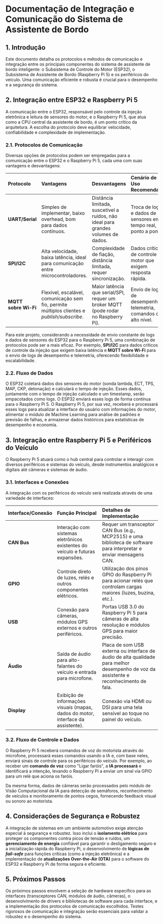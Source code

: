 # Documentação de Integração e Comunicação do Sistema de Assistente de Bordo

## 1. Introdução

Este documento detalha os protocolos e métodos de comunicação e integração entre os principais componentes do sistema de assistente de bordo inteligente: o Subsistema de Controle do Motor (ESP32), o Subsistema de Assistente de Bordo (Raspberry Pi 5) e os periféricos do veículo. Uma comunicação eficiente e robusta é crucial para o desempenho e a segurança do sistema.

## 2. Integração entre ESP32 e Raspberry Pi 5

A comunicação entre o ESP32, responsável pelo controle da injeção eletrônica e leitura de sensores do motor, e o Raspberry Pi 5, que atua como a CPU central da assistente de bordo, é um ponto crítico da arquitetura. A escolha do protocolo deve equilibrar velocidade, confiabilidade e complexidade de implementação.

### 2.1. Protocolos de Comunicação

Diversas opções de protocolos podem ser empregadas para a comunicação entre o ESP32 e o Raspberry Pi 5, cada uma com suas vantagens e desvantagens:

| Protocolo           | Vantagens                                                 | Desvantagens                                                | Cenário de Uso Recomendado                                |
| :------------------ | :-------------------------------------------------------- | :---------------------------------------------------------- | :-------------------------------------------------------- |
| **UART/Serial**     | Simples de implementar, baixo overhead, bom para dados contínuos. | Distância limitada, suscetível a ruídos, não ideal para grandes volumes de dados. | Troca de logs e dados de sensores em tempo real, ponto a ponto. |
| **SPI/I2C**         | Alta velocidade, baixa latência, ideal para comunicação entre microcontroladores. | Complexidade de fiação, distância limitada, requer sincronização. | Dados críticos de controle do motor que exigem resposta rápida. |
| **MQTT sobre Wi-Fi** | Flexível, escalável, comunicação sem fio, permite múltiplos clientes e *publish/subscribe*. | Maior latência que serial/SPI, requer um broker MQTT (pode rodar no Raspberry Pi). | Envio de logs de desempenho, telemetria, comandos de alto nível. |

Para este projeto, considerando a necessidade de envio constante de logs e dados de sensores do ESP32 para o Raspberry Pi 5, uma combinação de protocolos pode ser a mais eficaz. Por exemplo, **SPI/I2C** para dados críticos de controle da injeção que exigem baixa latência e **MQTT sobre Wi-Fi** para o envio de logs de desempenho e telemetria, oferecendo flexibilidade e escalabilidade.

### 2.2. Fluxo de Dados

O ESP32 coletará dados dos sensores do motor (sonda lambda, ECT, TPS, MAP, CKP, detonação) e calculará o tempo de injeção. Esses dados, juntamente com o tempo de injeção calculado e um timestamp, serão empacotados como logs. O ESP32 enviará esses logs de forma contínua para o Raspberry Pi 5. O Raspberry Pi 5, por sua vez, receberá e processará esses logs para atualizar a interface do usuário com informações do motor, alimentar o módulo de Machine Learning para análise de padrões e previsão de falhas, e armazenar dados históricos para estatísticas de desempenho e economia.

## 3. Integração entre Raspberry Pi 5 e Periféricos do Veículo

O Raspberry Pi 5 atuará como o hub central para controlar e interagir com diversos periféricos e sistemas do veículo, desde instrumentos analógicos e digitais até câmeras e sistemas de áudio.

### 3.1. Interfaces e Conexões

A integração com os periféricos do veículo será realizada através de uma variedade de interfaces:

| Interface/Conexão | Função Principal                                          | Detalhes de Implementação                                 |
| :---------------- | :-------------------------------------------------------- | :-------------------------------------------------------- |
| **CAN Bus**       | Interação com sistemas eletrônicos existentes do veículo e futuras expansões. | Requer um transceptor CAN Bus (e.g., MCP2515) e uma biblioteca de software para interpretar e enviar mensagens CAN. |
| **GPIO**          | Controle direto de luzes, relés e outros componentes elétricos. | Utilização dos pinos GPIO do Raspberry Pi para acionar relés que controlam cargas maiores (luzes, buzina, etc.). |
| **USB**           | Conexão para câmeras, módulos GPS externos e outros periféricos. | Portas USB 3.0 do Raspberry Pi 5 para câmeras de alta resolução e módulos GPS para maior precisão. |
| **Áudio**         | Saída de áudio para alto-falantes do veículo e entrada para microfone. | Placa de som USB externa ou interface de áudio de alta qualidade para melhor desempenho de voz da assistente e reconhecimento de fala. |
| **Display**       | Exibição de informações visuais (mapas, dados do motor, interface da assistente). | Conexão via HDMI ou DSI para uma tela sensível ao toque no painel do veículo. |

### 3.2. Fluxo de Controle e Dados

O Raspberry Pi 5 receberá comandos de voz do motorista através do microfone, processará esses comandos usando a IA e, com base neles, enviará sinais de controle para os periféricos do veículo. Por exemplo, ao receber um **comando de voz** como "Ligar faróis", a **IA processará** e identificará a intenção, levando o Raspberry Pi a enviar um sinal via GPIO para um relé que aciona os faróis.

Da mesma forma, dados de câmeras serão processados pelo módulo de Visão Computacional da IA para detecção de semáforos, reconhecimento de veículos e monitoramento de pontos cegos, fornecendo feedback visual ou sonoro ao motorista.

## 4. Considerações de Segurança e Robustez

A integração de sistemas em um ambiente automotivo exige atenção especial à segurança e robustez. Isso inclui o **isolamento elétrico** para proteger os componentes contra picos de tensão e ruídos, um **gerenciamento de energia** confiável para garantir o desligamento seguro e a inicialização rápida do Raspberry Pi, o desenvolvimento de **lógicas de *fail-safe*** para funções críticas (como a injeção eletrônica) e a implementação de **atualizações Over-the-Air (OTA)** para o software do ESP32 e Raspberry Pi de forma segura e eficiente.

## 5. Próximos Passos

Os próximos passos envolvem a seleção de hardware específico para as interfaces (transceptores CAN, módulos de áudio, câmeras), o desenvolvimento de drivers e bibliotecas de software para cada interface, e a implementação dos protocolos de comunicação escolhidos. Testes rigorosos de comunicação e integração serão essenciais para validar a robustez e o desempenho do sistema.
